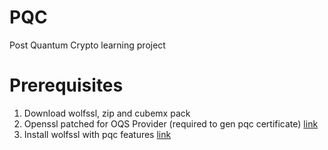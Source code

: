 # PQC
Post Quantum Crypto learning project

# Prerequisites

1. Download wolfssl, zip and cubemx pack
2. Openssl patched for OQS Provider (required to gen pqc certificate) [link](https://github.com/wolfSSL/osp/blob/master/oqs/README.md)
3. Install wolfssl with pqc features [link](https://github.com/wolfSSL/wolfssl/blob/master/INSTALL)


